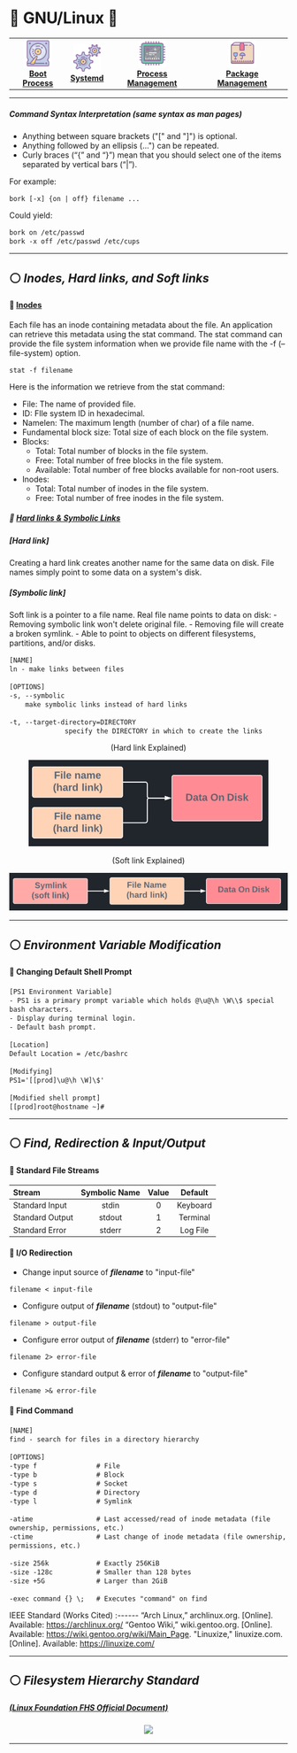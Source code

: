<!-- Header -->
# :penguin: GNU/Linux :kiwi_fruit:

<!--Modules-->
<center>
 <table>
  <tr>
   <td align="center"><a href="tools/admin/git.md"><img src="./images/hdd.png" width="50px;" height="50px;" alt="Boot Process"/><br /><b>Boot Process</b></a></td>
   <td align="center"><a href="./systemd.md"><img src="./images/system.png" width="50px;" height="50px;" alt="Systemd"/><br /><b>Systemd</b></a></td>
   <td align="center"><a href="./processmgmt.md"><img src="./images/cpu.png" width="50px;" height="50px;" alt="Process Management"/><br /><b>Process Management</b></a></td>
   <td align="center"><a href="./packagemgmt.md"><img src="./images/pkg.png" width="50px;" height="50px;" alt="Package Management"/><br /><b>Package Management</b></a></td>
 </table>
</center>


<!--Foreward-->
___
##### Command Syntax Interpretation (same syntax as **man** pages)
- Anything between square brackets ("[" and "]") is optional.
- Anything followed by an ellipsis (...") can be repeated.
- Curly braces (“{” and “}”) mean that you should select one of the items separated by vertical bars (“|”).

For example:
```
bork [-x] {on | off} filename ...
```
Could yield:
```
bork on /etc/passwd
bork -x off /etc/passwd /etc/cups
```

<!-- OS Linux Family -->
___
## :white_circle: *Inodes, Hard links, and Soft links*
  <!-- Inodes -->
#### :small_blue_diamond: [Inodes](https://man7.org/linux/man-pages/man7/inode.7.html)
<p>Each file has an inode containing metadata about the file. An application can retrieve this metadata using the stat command. The stat command can provide the file system information when we provide file name with the -f (–file-system) option.</p>

```
stat -f filename
```
<p>Here is the information we retrieve from the stat command:</p>

<!-- stat command -->
- File: The name of provided file.
- ID: FIle system ID in hexadecimal.
- Namelen: The maximum length (number of char) of a file name.
- Fundamental block size: Total size of each block on the file system.
- Blocks:
   - Total: Total number of blocks in the file system.
   - Free: Total number of free blocks in the file system.
   - Available: Total number of free blocks available for non-root users.
- Inodes:
   - Total: Total number of inodes in the file system.
   - Free: Total number of free inodes in the file system.
  <!-- Hard/Soft Links -->
##### :small_orange_diamond: [Hard links & Symbolic Links](https://linuxize.com/post/how-to-create-symbolic-links-in-linux-using-the-ln-command/)

<!-- Hard link -->
##### [Hard link]
<p>Creating a hard link creates another name for the same data on disk. File names simply point to some data on a system's disk.</p>
<!-- Symlink -->

##### [Symbolic link]
<p>
Soft link is a pointer to a file name. Real file name points to data on disk:
  - Removing symbolic link won't delete original file.
  - Removing file will create a broken symlink.
  - Able to point to objects on different filesystems, partitions, and/or disks.
</p>

```
[NAME]
ln - make links between files

[OPTIONS]
-s, --symbolic
    make symbolic links instead of hard links
    
-t, --target-directory=DIRECTORY
              specify the DIRECTORY in which to create the links
```
<!-- Hard/Soft Link Images -->
<p align="center">(Hard link Explained)</p>
<p align="center">
  <img src="../../../images/hardlink.png?raw=true" alt="initramfs image"/>
</p>
<p align="center">(Soft link Explained)</p>
<p align="center">
  <img src="../../../images/softlink.png?raw=true" alt="initramfs image"/>
</p>


<!-- System Management -->
___
## :white_circle: *Environment Variable Modification*
  <!-- Default Shell EV -->
#### :small_blue_diamond: Changing Default Shell Prompt
```
[PS1 Environment Variable]
- PS1 is a primary prompt variable which holds @\u@\h \W\\$ special bash characters. 
- Display during terminal login.
- Default bash prompt.

[Location]
Default Location = /etc/bashrc

[Modifying]
PS1='[[prod]\u@\h \W]\$' 

[Modified shell prompt]
[[prod]root@hostname ~]#
````

<!-- File Redirection -->
___
## :white_circle: *Find, Redirection & Input/Output*
  <!-- File Streams -->
#### :small_blue_diamond: Standard File Streams
Stream | Symbolic Name | Value | Default
:------ |:------:|:------:|:------:
Standard Input | stdin | 0 | Keyboard
Standard Output | stdout | 1 | Terminal
Standard Error | stderr | 2 | Log File

#### :small_orange_diamond: I/O Redirection
- Change input source of ***filename*** to "input-file"
```
filename < input-file
```
- Configure output of ***filename*** (stdout) to "output-file"
```
filename > output-file
```
- Configure error output of ***filename*** (stderr) to "error-file"
```
filename 2> error-file
```
- Configure standard output & error of ***filename*** to "output-file"
```
filename >& error-file
```
#### :small_blue_diamond: Find Command
```
[NAME]
find - search for files in a directory hierarchy

[OPTIONS]
-type f               # File
-type b               # Block
-type s               # Socket
-type d               # Directory
-type l               # Symlink

-atime                # Last accessed/read of inode metadata (file ownership, permissions, etc.)
-ctime                # Last change of inode metadata (file ownership, permissions, etc.)

-size 256k            # Exactly 256KiB 
-size -128c           # Smaller than 128 bytes
-size +5G             # Larger than 2GiB

-exec command {} \;   # Executes "command" on find
```

<!-- Works Cited -->
IEEE Standard (Works Cited)
:------
“Arch Linux,” archlinux.org. [Online]. Available: https://archlinux.org/
“Gentoo Wiki,” wiki.gentoo.org. [Online]. Available: https://wiki.gentoo.org/wiki/Main_Page.
"Linuxize," linuxize.com. [Online]. Available: https://linuxize.com/

<!-- Filesystem Standard -->
___
## :white_circle: *Filesystem Hierarchy Standard*
<!-- Filesystem Image -->
##### [(Linux Foundation FHS Official Document)](https://refspecs.linuxfoundation.org/FHS_3.0/fhs-3.0.pdf)
<div align="center"><img src="../../../images/linux_structure.png"></div><hr/>
